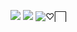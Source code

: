 ![](https://files.catbox.moe/od47sx.png)
![](https://files.catbox.moe/zy3o43.gif)
![♡⃞⠀](https://komarev.com/ghpvc/?username=eriis&label=✦&color=E4BDD1)

<!--
**hxuntedluv/hxuntedluv** is a ✨ _special_ ✨ repository because its `README.md` (this file) appears on your GitHub profile.

Here are some ideas to get you started:

- 🔭 I’m currently working on ...
- 🌱 I’m currently learning ...
- 👯 I’m looking to collaborate on ...
- 🤔 I’m looking for help with ...
- 💬 Ask me about ...
- 📫 How to reach me: ...
- 😄 Pronouns: ...
- ⚡ Fun fact: ...
-->
